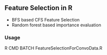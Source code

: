 ## Feature Selection in R

* BFS based CFS Feature Selection
* Random forest based importance evaluation

### Usage

R CMD BATCH FeatureSelectionForConvoData.R 

